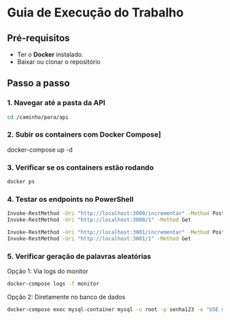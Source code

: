 # Guia de Execução do Trabalho

## Pré-requisitos
- Ter o **Docker** instalado.
- Baixar ou clonar o repositório

## Passo a passo

### 1. Navegar até a pasta da API
```bash
cd /caminho/para/api
```
### 2. Subir os containers com Docker Compose]

docker-compose up -d

### 3. Verificar se os containers estão rodando
```bash
docker ps
```
### 4. Testar os endpoints no PowerShell
```bash
Invoke-RestMethod -Uri "http://localhost:3000/incrementar" -Method Post
Invoke-RestMethod -Uri "http://localhost:3000/1" -Method Get

Invoke-RestMethod -Uri "http://localhost:3001/incrementar" -Method Post
Invoke-RestMethod -Uri "http://localhost:3001/1" -Method Get
```
### 5. Verificar geração de palavras aleatórias

Opção 1: Via logs do monitor
```bash
docker-compose logs -f monitor
```
Opção 2: Diretamente no banco de dados
```bash
docker-compose exec mysql-container mysql -u root -p senha123 -e "USE meuapp; SELECT * FROM eventos;"
```
